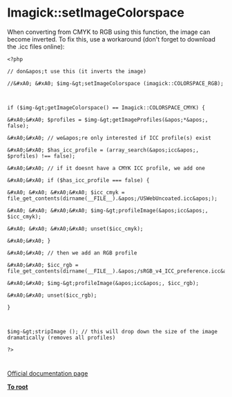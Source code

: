 # Imagick::setImageColorspace





When converting from CMYK to RGB using this function, the image can become inverted. To fix this, use a workaround (don&apos;t forget to download the .icc files online): 





```
<?php 

// don&apos;t use this (it inverts the image) 

//&#xA0; &#xA0; $img-&gt;setImageColorspace (imagick::COLORSPACE_RGB); 



if ($img-&gt;getImageColorspace() == Imagick::COLORSPACE_CMYK) { 

&#xA0;&#xA0; $profiles = $img-&gt;getImageProfiles(&apos;*&apos;, false); 

&#xA0;&#xA0; // we&apos;re only interested if ICC profile(s) exist 

&#xA0;&#xA0; $has_icc_profile = (array_search(&apos;icc&apos;, $profiles) !== false); 

&#xA0;&#xA0; // if it doesnt have a CMYK ICC profile, we add one 

&#xA0;&#xA0; if ($has_icc_profile === false) { 

&#xA0; &#xA0; &#xA0;&#xA0; $icc_cmyk = file_get_contents(dirname(__FILE__).&apos;/USWebUncoated.icc&apos;); 

&#xA0; &#xA0; &#xA0;&#xA0; $img-&gt;profileImage(&apos;icc&apos;, $icc_cmyk); 

&#xA0; &#xA0; &#xA0;&#xA0; unset($icc_cmyk); 

&#xA0;&#xA0; } 

&#xA0;&#xA0; // then we add an RGB profile 

&#xA0;&#xA0; $icc_rgb = file_get_contents(dirname(__FILE__).&apos;/sRGB_v4_ICC_preference.icc&apos;); 

&#xA0;&#xA0; $img-&gt;profileImage(&apos;icc&apos;, $icc_rgb); 

&#xA0;&#xA0; unset($icc_rgb); 

} 



$img-&gt;stripImage (); // this will drop down the size of the image dramatically (removes all profiles) 

?>
```



  

#

[Official documentation page](https://www.php.net/manual/en/imagick.setimagecolorspace.php)

**[To root](/README.md)**